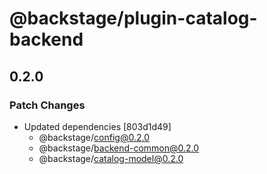 # @backstage/plugin-catalog-backend

## 0.2.0

### Patch Changes

- Updated dependencies [803d1d49]
  - @backstage/config@0.2.0
  - @backstage/backend-common@0.2.0
  - @backstage/catalog-model@0.2.0
